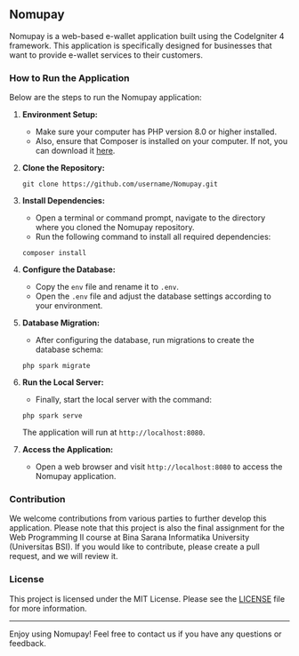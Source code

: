 ## Nomupay

Nomupay is a web-based e-wallet application built using the CodeIgniter 4 framework. This application is specifically designed for businesses that want to provide e-wallet services to their customers.

### How to Run the Application

Below are the steps to run the Nomupay application:

1. **Environment Setup:**
   - Make sure your computer has PHP version 8.0 or higher installed.
   - Also, ensure that Composer is installed on your computer. If not, you can download it [here](https://getcomposer.org/download/).

2. **Clone the Repository:**
   ```
   git clone https://github.com/username/Nomupay.git
   ```

3. **Install Dependencies:**
   - Open a terminal or command prompt, navigate to the directory where you cloned the Nomupay repository.
   - Run the following command to install all required dependencies:
   ```
   composer install
   ```

4. **Configure the Database:**
   - Copy the `env` file and rename it to `.env`.
   - Open the `.env` file and adjust the database settings according to your environment.

5. **Database Migration:**
   - After configuring the database, run migrations to create the database schema:
   ```
   php spark migrate
   ```

6. **Run the Local Server:**
   - Finally, start the local server with the command:
   ```
   php spark serve
   ```
   The application will run at `http://localhost:8080`.

7. **Access the Application:**
   - Open a web browser and visit `http://localhost:8080` to access the Nomupay application.

### Contribution

We welcome contributions from various parties to further develop this application. Please note that this project is also the final assignment for the Web Programming II course at Bina Sarana Informatika University (Universitas BSI). If you would like to contribute, please create a pull request, and we will review it.

### License

This project is licensed under the MIT License. Please see the [LICENSE](LICENSE) file for more information.

---

Enjoy using Nomupay! Feel free to contact us if you have any questions or feedback.